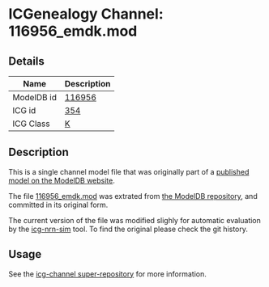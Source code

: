 # ICGenealogy Channel: 116956\_emdk.mod

## Details

Name | Description
---- | -----------
ModelDB id | [116956](http://senselab.med.yale.edu/ModelDB/ShowModel.cshtml?model=116956)
ICG id | [354](http://icg.neurotheory.ox.ac.uk/channels/1/354)
ICG Class | [K](http://icg.neurotheory.ox.ac.uk/channels/1)

## Description

This is a single channel model file that was originally part of a [published model on the ModelDB website](http://senselab.med.yale.edu/mModelDB/ShowModel.cshtml?model=116956).


The file [116956\_emdk.mod](116956_emdk.mod) was extrated from [the ModelDB repository](http://senselab.med.yale.edu/ModelDB/ShowModel.cshtml?model=116956), and committed in its original form.

The current version of the file was modified slighly for automatic evaluation by the [icg-nrn-sim](https://github.com/icgenealogy/icg-nrn-sim) tool. To find the original please check the git history.


## Usage

See the [icg-channel super-repository](https://github.com/icgenealogy/icg-channels) for more information.